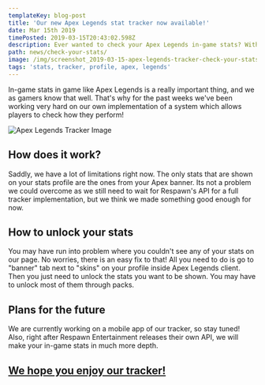 ```yaml
---
templateKey: blog-post
title: 'Our new Apex Legends stat tracker now available!'
date: Mar 15th 2019
timePosted: 2019-03-15T20:43:02.598Z
description: Ever wanted to check your Apex Legends in-game stats? With our brand new tracker it is possible! Check as you progress with our site.
path: news/check-your-stats/
image: /img/screenshot_2019-03-15-apex-legends-tracker-check-your-stats-min.png
tags: 'stats, tracker, profile, apex, legends'
---
```

In-game stats in game like Apex Legends is a really important thing, and we as gamers know that well. That's why for the past weeks we've been working very hard on our own implementation of a system which allows players to check how they perform!

![Apex Legends Tracker Image](/img/screenshot_2019-03-15-apex-legends-tracker-check-your-stats-3-min.png)



## How does it work?

Saddly, we have a lot of limitations right now. The only stats that are shown on your stats profile are the ones from your Apex banner. Its not a problem we could overcome as we still need to wait for Respawn's API for a full tracker implementation, but we think we made something good enough for now.



## How to unlock your stats

You may have run into problem where you couldn't see any of your stats on our page. No worries, there is an easy fix to that! All you need to do is go to "banner" tab next to "skins" on your profile inside Apex Legends client. Then you just need to unlock the stats you want to be shown. You may have to unlock most of them through packs.



## Plans for the future

We are currently working on a mobile app of our tracker, so stay tuned! Also, right after Respawn Entertainment releases their own API, we will make your in-game stats in much more depth.



## <a href='https://www.apex-centre.com/tracker'>We hope you enjoy our tracker!</a>
